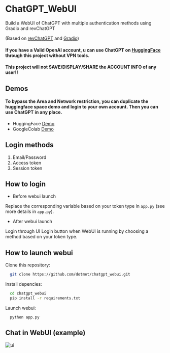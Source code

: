 # ChatGPT_WebUI
Build a WebUI of ChatGPT with multiple authentication methods using Gradio and revChatGPT

(Based on [revChatGPT](https://github.com/acheong08/ChatGPT) and [Gradio](https://gradio.app/))

#### If you have a Valid OpenAI account, u can use ChatGPT on [HuggingFace](https://huggingface.co/) through this project without VPN tools.
#### This project will not SAVE/DISPLAY/SHARE the ACCOUNT INFO of any user!!


## Demos
#### To bypass the Area and Network restriction, you can duplicate the huggingface space demo and login to your own account. Then you can use ChatGPT in any place.
  - HuggingFace [Demo](https://huggingface.co/spaces/dotmet/chatgpt_webui) 
  - GoogleColab [Demo](https://colab.research.google.com/drive/1NhSKhSPFNsEzCIjcNgnbDQgewtp6Leub#scrollTo=q9qPXpL_ydSW)

## Login methods
  1. Email/Password
  2. Access token
  3. Session token

## How to login
  - Before webui launch
  
  Replace the corresponding variable based on your token type in ```app.py``` (see more details in ```app.py```).
  - After webui launch
  
  Login through UI Login button when WebUI is running by choosing a method based on your token type.

## How to launch webui

Clone this repository:

```bash
  git clone https://github.com/dotmet/chatgpt_webui.git
```

Install depencies:

```bash
  cd chatgpt_webui
  pip install -r requirements.txt
```
Launch webui:
```
  python app.py
```

## Chat in WebUI (example)

![ui](https://github.com/dotmet/chatgpt_webui/blob/main/UI.JPG)
